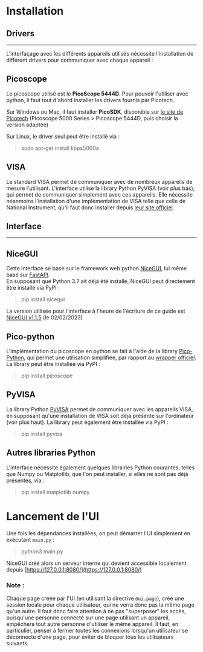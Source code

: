 # Installation
## Drivers
---
L'interfaçage avec les différents appareils utilisés nécessite l'installation de différent drivers pour communiquer avec chaque appareil :
## Picoscope 
Le picoscope utilisé est le **PicoScope 5444D**. Pour pouvoir l'utiliser avec python, il faut tout d'abord installer les drivers fournis par Picotech.  
  
Sur Windows ou Mac, il faut installer **PicoSDK**, disponible sur [le site de Picotech](https://www.picotech.com/downloads) (Picoscope 5000 Series > Picoscope 5444D, puis choisir la version adaptée)  
  
Sur Linux, le driver seul peut être installé via :
 
> sudo apt-get install libps5000a

## VISA
Le standard VISA permet de communiquer avec de nombreux appareils de mesure l'utilisant. L'interface utilise la library Python PyVISA (voir plus bas), qui permet de communiquer simplement avec ces appareils. Elle nécessite néanmoins l'installation d'une implémentation de VISA telle que celle de National Instrument, qu'il faut donc installer depuis [leur site officiel](https://www.ni.com/fr-fr/support/downloads/drivers/download.ni-visa.html#460225).

  
## Interface
---
## NiceGUI
Cette interface se base sur le framework web python [NiceGUI](https://github.com/zauberzeug/nicegui), lui même basé sur [FastAPI](https://fastapi.tiangolo.com/).  
En supposant que Python 3.7 ait déjà été installé, NiceGUI peut directement être installé via PyPI :

> pip install nicegui  

La version utilisée pour l'interface à l'heure de l'écriture de ce guide est [NiceGUI v1.1.5](https://github.com/zauberzeug/nicegui/releases/tag/v1.1.5) (le 02/02/2023)

## Pico-python

L'implémentation du picoscope en python se fait à l'aide de la library [Pico-Python](https://github.com/colinoflynn/pico-python), qui permet une utilisation simplifiée, par rapport au [wrapper officiel](https://github.com/picotech/picosdk-python-wrappers). La library peut être installée via PyPI :

> pip install picoscope

## PyVISA
La library Python [PyVISA](https://pyvisa.readthedocs.io/en/latest/index.html) permet de communiquer avec les appareils VISA, en supposant qu'une installation de VISA soit déjà présente sur l'ordinateur (voir plus haut). La library peut également être installée via PyPI :

> pip install pyvisa

## Autres libraries Python
L'interface nécessite également quelques librairies Python courantes, telles que Numpy ou Matplotlib, que l'on peut installer, si elles ne sont pas déjà présentes, via :

> pip install matplotlib numpy 


# Lancement de l'UI

Une fois les dépendances installées, on peut démarrer l'UI simplement en exécutant `main.py` :

> python3 main.py

NiceGUI créé alors un serveur interne qui devient accessible localement depuis [https://127.0.0.1:8080/](https://127.0.0.1:8080/)

### Note :
Chaque page créée par l'UI (en utilisant la directive `@ui.page`), créé une session locale pour chaque utilisateur, qui ne verra donc pas la même page qu'un autre. Il faut donc faire attention à ne pas "superposer" les accès, puisqu'une personne connecté sur une page utilisant un appareil, empêchera tout autre personne d'utiliser le même appareil. Il faut, en particulier, penser à fermer toutes les connexions lorsqu'un utilisateur se déconnecte d'une page, pour éviter de bloquer tous les utilisateurs suivants.
